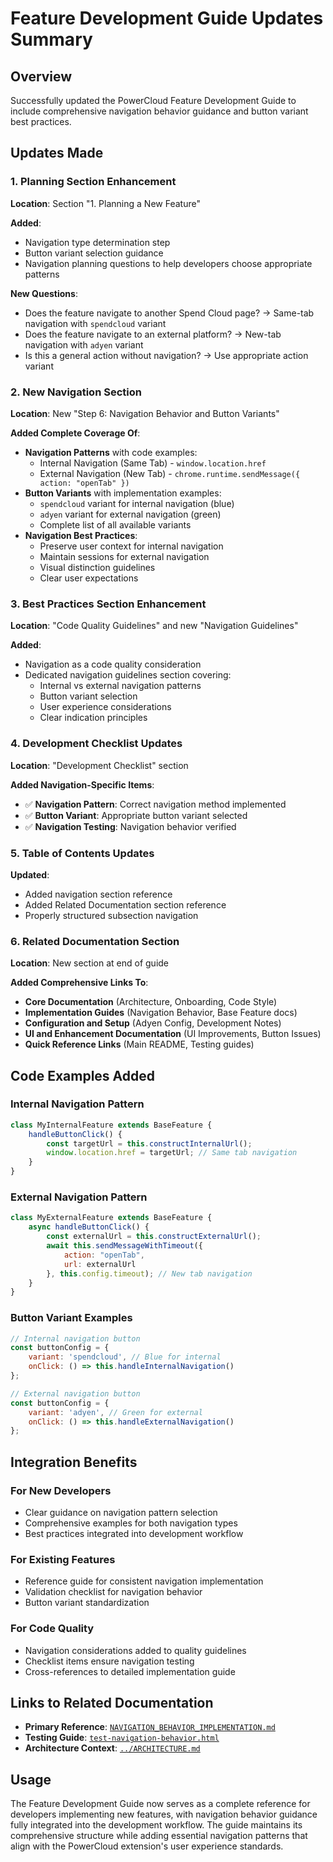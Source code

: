 # Feature Development Guide Updates Summary

## Overview
Successfully updated the PowerCloud Feature Development Guide to include comprehensive navigation behavior guidance and button variant best practices.

## Updates Made

### 1. Planning Section Enhancement
**Location**: Section "1. Planning a New Feature"

**Added**:
- Navigation type determination step
- Button variant selection guidance
- Navigation planning questions to help developers choose appropriate patterns

**New Questions**:
- Does the feature navigate to another Spend Cloud page? → Same-tab navigation with `spendcloud` variant
- Does the feature navigate to an external platform? → New-tab navigation with `adyen` variant
- Is this a general action without navigation? → Use appropriate action variant

### 2. New Navigation Section
**Location**: New "Step 6: Navigation Behavior and Button Variants" 

**Added Complete Coverage Of**:
- **Navigation Patterns** with code examples:
  - Internal Navigation (Same Tab) - `window.location.href`
  - External Navigation (New Tab) - `chrome.runtime.sendMessage({ action: "openTab" })`
- **Button Variants** with implementation examples:
  - `spendcloud` variant for internal navigation (blue)
  - `adyen` variant for external navigation (green)
  - Complete list of all available variants
- **Navigation Best Practices**:
  - Preserve user context for internal navigation
  - Maintain sessions for external navigation
  - Visual distinction guidelines
  - Clear user expectations

### 3. Best Practices Section Enhancement
**Location**: "Code Quality Guidelines" and new "Navigation Guidelines"

**Added**:
- Navigation as a code quality consideration
- Dedicated navigation guidelines section covering:
  - Internal vs external navigation patterns
  - Button variant selection
  - User experience considerations
  - Clear indication principles

### 4. Development Checklist Updates
**Location**: "Development Checklist" section

**Added Navigation-Specific Items**:
- ✅ **Navigation Pattern**: Correct navigation method implemented
- ✅ **Button Variant**: Appropriate button variant selected
- ✅ **Navigation Testing**: Navigation behavior verified

### 5. Table of Contents Updates
**Updated**:
- Added navigation section reference
- Added Related Documentation section reference
- Properly structured subsection navigation

### 6. Related Documentation Section
**Location**: New section at end of guide

**Added Comprehensive Links To**:
- **Core Documentation** (Architecture, Onboarding, Code Style)
- **Implementation Guides** (Navigation Behavior, Base Feature docs)
- **Configuration and Setup** (Adyen Config, Development Notes)
- **UI and Enhancement Documentation** (UI Improvements, Button Issues)
- **Quick Reference Links** (Main README, Testing guides)

## Code Examples Added

### Internal Navigation Pattern
```javascript
class MyInternalFeature extends BaseFeature {
    handleButtonClick() {
        const targetUrl = this.constructInternalUrl();
        window.location.href = targetUrl; // Same tab navigation
    }
}
```

### External Navigation Pattern
```javascript
class MyExternalFeature extends BaseFeature {
    async handleButtonClick() {
        const externalUrl = this.constructExternalUrl();
        await this.sendMessageWithTimeout({
            action: "openTab",
            url: externalUrl
        }, this.config.timeout); // New tab navigation
    }
}
```

### Button Variant Examples
```javascript
// Internal navigation button
const buttonConfig = {
    variant: 'spendcloud', // Blue for internal
    onClick: () => this.handleInternalNavigation()
};

// External navigation button  
const buttonConfig = {
    variant: 'adyen', // Green for external
    onClick: () => this.handleExternalNavigation()
};
```

## Integration Benefits

### For New Developers
- Clear guidance on navigation pattern selection
- Comprehensive examples for both navigation types
- Best practices integrated into development workflow

### For Existing Features
- Reference guide for consistent navigation implementation
- Validation checklist for navigation behavior
- Button variant standardization

### For Code Quality
- Navigation considerations added to quality guidelines
- Checklist items ensure navigation testing
- Cross-references to detailed implementation guide

## Links to Related Documentation
- **Primary Reference**: [`NAVIGATION_BEHAVIOR_IMPLEMENTATION.md`](./NAVIGATION_BEHAVIOR_IMPLEMENTATION.md)
- **Testing Guide**: [`test-navigation-behavior.html`](../testing/manual/test-navigation-behavior.html)
- **Architecture Context**: [`../ARCHITECTURE.md`](../ARCHITECTURE.md)

## Usage
The Feature Development Guide now serves as a complete reference for developers implementing new features, with navigation behavior guidance fully integrated into the development workflow. The guide maintains its comprehensive structure while adding essential navigation patterns that align with the PowerCloud extension's user experience standards.
